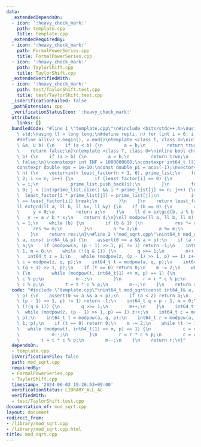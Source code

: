 ```yaml
---
data:
  _extendedDependsOn:
  - icon: ':heavy_check_mark:'
    path: template.cpp
    title: template.cpp
  _extendedRequiredBy:
  - icon: ':heavy_check_mark:'
    path: FormalPowerSeries.cpp
    title: FormalPowerSeries.cpp
  - icon: ':heavy_check_mark:'
    path: TaylorShift.cpp
    title: TaylorShift.cpp
  _extendedVerifiedWith:
  - icon: ':heavy_check_mark:'
    path: test/TaylorShift.test.cpp
    title: test/TaylorShift.test.cpp
  _isVerificationFailed: false
  _pathExtension: cpp
  _verificationStatusIcon: ':heavy_check_mark:'
  attributes:
    links: []
  bundledCode: "#line 1 \"template.cpp\"\n#include <bits/stdc++.h>\nusing namespace\
    \ std;\nusing ll = long long;\n#define rep(i, n) for (int i = 0; i < n; i++)\n\
    #define all(v) v.begin(), v.end()\ntemplate <class T, class U>\ninline bool chmax(T\
    \ &a, U b) {\n    if (a < b) {\n        a = b;\n        return true;\n    }\n\
    \    return false;\n}\ntemplate <class T, class U>\ninline bool chmin(T &a, U\
    \ b) {\n    if (a > b) {\n        a = b;\n        return true;\n    }\n    return\
    \ false;\n}\nconstexpr int INF = 1000000000;\nconstexpr int64_t llINF = 3000000000000000000;\n\
    constexpr double eps = 1e-10;\nconst double pi = acos(-1);\nvector<int> calc_factor(int\
    \ n) {\n    vector<int> least_factor(n + 1, 0), prime_list;\n    for (int i =\
    \ 2; i <= n; i++) {\n        if (least_factor[i] == 0) {\n            least_factor[i]\
    \ = i;\n            prime_list.push_back(i);\n        }\n        for (int j =\
    \ 0; j < (int)prime_list.size() && i * prime_list[j] <= n; j++) {\n          \
    \  least_factor[i * prime_list[j]] = prime_list[j];\n            if (prime_list[j]\
    \ == least_factor[i]) break;\n        }\n    }\n    return least_factor;\n}\n\
    ll extgcd(ll a, ll b, ll &x, ll &y) {\n    if (b == 0) {\n        x = 1;\n   \
    \     y = 0;\n        return a;\n    }\n    ll d = extgcd(b, a % b, y, x);\n \
    \   y -= a / b * x;\n    return d;\n}\nll modpow(ll a, ll b, ll m) {\n    ll res\
    \ = 1;\n    while (b) {\n        if (b & 1) {\n            res *= a;\n       \
    \     res %= m;\n        }\n        a *= a;\n        a %= m;\n        b >>= 1;\n\
    \    }\n    return res;\n}\n#line 2 \"mod_sqrt.cpp\"\nint64_t mod_sqrt(const int64_t&\
    \ a, const int64_t& p) {\n    assert(0 <= a && a < p);\n    if (a < 2) return\
    \ a;\n    if (modpow(a, (p - 1) >> 1, p) != 1) return -1;\n    int64_t q = p -\
    \ 1, m = 0;\n    while (!(q & 1)) {\n        q >>= 1;\n        m++;\n    }\n \
    \   int64_t z = 1;\n    while (modpow(z, (p - 1) >> 1, p) == 1) z++;\n    int64_t\
    \ c = modpow(z, q, p);\n    int64_t t = modpow(a, q, p);\n    int64_t r = modpow(a,\
    \ (q + 1) >> 1, p);\n    if (t == 0) return 0;\n    m -= 2;\n    while (t != 1)\
    \ {\n        while (modpow(t, int64_t(1) << m, p) == 1) {\n            c = c *\
    \ c % p;\n            m--;\n        }\n        r = r * c % p;\n        c = c *\
    \ c % p;\n        t = t * c % p;\n        m--;\n    }\n    return r;\n}\n"
  code: "#include \"template.cpp\"\nint64_t mod_sqrt(const int64_t& a, const int64_t&\
    \ p) {\n    assert(0 <= a && a < p);\n    if (a < 2) return a;\n    if (modpow(a,\
    \ (p - 1) >> 1, p) != 1) return -1;\n    int64_t q = p - 1, m = 0;\n    while\
    \ (!(q & 1)) {\n        q >>= 1;\n        m++;\n    }\n    int64_t z = 1;\n  \
    \  while (modpow(z, (p - 1) >> 1, p) == 1) z++;\n    int64_t c = modpow(z, q,\
    \ p);\n    int64_t t = modpow(a, q, p);\n    int64_t r = modpow(a, (q + 1) >>\
    \ 1, p);\n    if (t == 0) return 0;\n    m -= 2;\n    while (t != 1) {\n     \
    \   while (modpow(t, int64_t(1) << m, p) == 1) {\n            c = c * c % p;\n\
    \            m--;\n        }\n        r = r * c % p;\n        c = c * c % p;\n\
    \        t = t * c % p;\n        m--;\n    }\n    return r;\n}"
  dependsOn:
  - template.cpp
  isVerificationFile: false
  path: mod_sqrt.cpp
  requiredBy:
  - FormalPowerSeries.cpp
  - TaylorShift.cpp
  timestamp: '2024-06-03 19:26:53+09:00'
  verificationStatus: LIBRARY_ALL_AC
  verifiedWith:
  - test/TaylorShift.test.cpp
documentation_of: mod_sqrt.cpp
layout: document
redirect_from:
- /library/mod_sqrt.cpp
- /library/mod_sqrt.cpp.html
title: mod_sqrt.cpp
---
```

